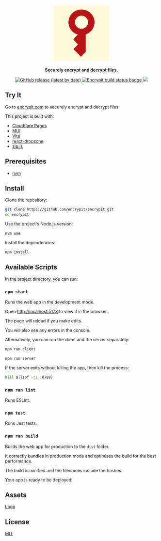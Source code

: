 <div align="center">
  <a href="https://encrypit.com/">
    <img src="public/logo192.png" alt="Encrypit">
  </a>
  <p><strong>Securely encrypt and decrypt files.</strong></p>
  <p>
    <a href="https://github.com/encrypit/encrypit/releases">
      <img alt="GitHub release (latest by date)" src="https://img.shields.io/github/v/release/encrypit/encrypit">
    </a>
    <a href="https://github.com/encrypit/encrypit/actions/workflows/build.yml">
      <img src="https://github.com/encrypit/encrypit/actions/workflows/build.yml/badge.svg" alt="Encrypit build status badge">
    </a>
    <a href="https://codecov.io/gh/encrypit/encrypit"> 
      <img src="https://codecov.io/gh/encrypit/encrypit/branch/master/graph/badge.svg?token=MV6HXPJZJO"> 
    </a>
  </p>
</div>

## Try It

Go to [encrypit.com](https://encrypit.com/) to securely encrypt and decrypt files.

This project is built with:

- [Cloudflare Pages](https://pages.cloudflare.com/)
- [MUI](https://mui.com/)
- [Vite](https://vitejs.dev/)
- [react-dropzone](https://react-dropzone.js.org/)
- [zip.js](https://gildas-lormeau.github.io/zip.js/)

## Prerequisites

- [nvm](https://github.com/nvm-sh/nvm#readme)

## Install

Clone the repository:

```sh
git clone https://github.com/encrypit/encrypit.git
cd encrypit
```

Use the project's Node.js version:

```sh
nvm use
```

Install the dependencies:

```sh
npm install
```

## Available Scripts

In the project directory, you can run:

### `npm start`

Runs the web app in the development mode.

Open [http://localhost:5173](http://localhost:5173) to view it in the browser.

The page will reload if you make edits.

You will also see any errors in the console.

Alternatively, you can run the client and the server separately:

```sh
npm run client
```

```sh
npm run server
```

If the server exits without killing the app, then kill the process:

```sh
kill $(lsof -ti :8788)
```

### `npm run lint`

Runs ESLint.

### `npm test`

Runs Jest tests.

### `npm run build`

Builds the web app for production to the `dist` folder.

It correctly bundles in production mode and optimizes the build for the best performance.

The build is minified and the filenames include the hashes.

Your app is ready to be deployed!

## Assets

[Logo](https://excalidraw.com/#json=0kNWq9d1BePagMI-_WJow,4W5vCTYSSJFF_mJC9NHtzA)

## License

[MIT](LICENSE)
